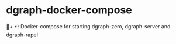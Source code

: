# dgraph-docker-compose
🐳+ ⚡️: Docker-compose for starting dgraph-zero, dgraph-server and dgraph-rapel
